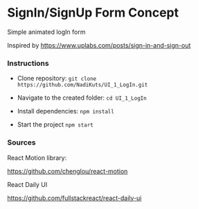 # SignIn/SignUp Form Concept
Simple animated logIn form

Inspired by https://www.uplabs.com/posts/sign-in-and-sign-out

### Instructions
- Clone repository: `git clone https://github.com/NadiKuts/UI_1_LogIn.git`

- Navigate to the created folder: `cd UI_1_LogIn`

- Install dependencies: `npm install`

- Start the project `npm start`

### Sources
React Motion library:

https://github.com/chenglou/react-motion

React Daily UI

https://github.com/fullstackreact/react-daily-ui
